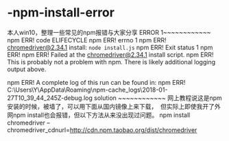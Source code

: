 # -npm-install-error
本人win10，整理一些常见的npm报错与大家分享
ERROR 1~~~~~~~~~~~~
npm ERR! code ELIFECYCLE
npm ERR! errno 1
npm ERR! chromedriver@2.34.1 install: `node install.js`
npm ERR! Exit status 1
npm ERR!
npm ERR! Failed at the chromedriver@2.34.1 install script.
npm ERR! This is probably not a problem with npm. There is likely additional logging output above.

npm ERR! A complete log of this run can be found in:
npm ERR!     C:\Users\Y\AppData\Roaming\npm-cache\_logs\2018-01-27T10_39_44_245Z-debug.log
solution ~~~~~~~~~~~~
网上教程说这是npm安装的时候，被墙了，可以用下面从国内镜像上来下载，
 但实际上即使我开了外网npm install也会报错，但以下方法从来没出现过问题。
npm install chromedriver –chromedriver_cdnurl=http://cdn.npm.taobao.org/dist/chromedriver
